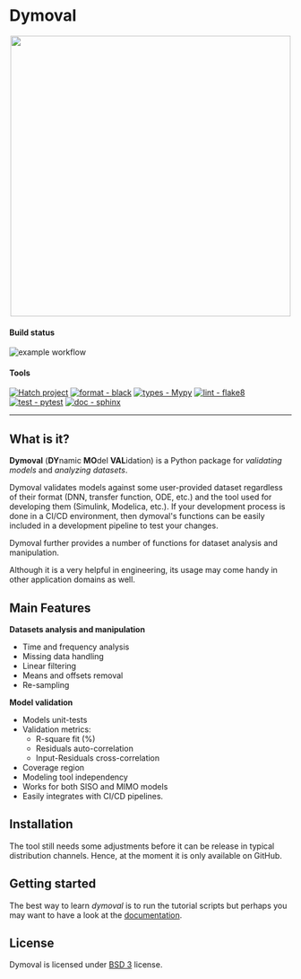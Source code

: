 # Dymoval

<div align="center">

<img src="https://github.com/VolvoGroup/dymoval/blob/main/docs/source/DymovalLogo.svg" data-canonical-src="https://github.com/VolvoGroup/dymoval/blob/main/docs/source/DymovalLogo.svg" width="500" class="center" />


</div>

#### Build status
![example workflow](https://github.com/VolvoGroup/dymoval/actions/workflows/pipeline.yml/badge.svg)

#### Tools
[![Hatch project](https://img.shields.io/badge/build-Hatch-4051b5.svg)](https://github.com/pypa/hatch) 
[![format - black](https://img.shields.io/badge/format-black-000000.svg)](https://github.com/psf/black) 
[![types - Mypy](https://img.shields.io/badge/types-Mypy-orange.svg)](https://github.com/python/mypy) 
[![lint - flake8](https://img.shields.io/badge/code20%check-flake8-yellow.svg)](https://pypi.org/project/flake8)
[![test - pytest](https://img.shields.io/badge/test-pytest-brightgreen.svg)](https://github.com/pytest-dev/pytest)
[![doc - sphinx](https://img.shields.io/badge/doc-sphinx-blue.svg)](https://github.com/sphinx-doc/sphinx)

-----

## What is it?

**Dymoval**  (**DY**namic **MO**del **VAL**idation) is a Python package for  *validating models* and *analyzing datasets*. 

Dymoval validates models against some user-provided dataset regardless of their format (DNN, transfer function, ODE, etc.) and the tool  used for developing them (Simulink, Modelica, etc.). 
If your development process is done in a CI/CD environment, then dymoval's functions can be easily included in a development pipeline to test your changes. 

Dymoval further provides a number of functions for dataset analysis and manipulation.  

Although it is a very helpful in engineering, its usage may come handy in other application domains as well. 



## Main Features

 **Datasets analysis and manipulation**
- Time and frequency analysis 
- Missing data handling
- Linear filtering
- Means and offsets removal
- Re-sampling

**Model validation**

- Models unit-tests
- Validation metrics:
	- R-square fit (%)
	- Residuals auto-correlation
	- Input-Residuals cross-correlation 
- Coverage region
- Modeling tool independency
- Works for both SISO and MIMO models
- Easily integrates with CI/CD pipelines.


## Installation


The tool still needs some adjustments before it can be release in typical distribution channels. 
Hence, at the moment it is only available on GitHub.


## Getting started

The best way to learn *dymoval* is to run the tutorial scripts but perhaps you may want to 
have a look at the [documentation](https://volvogroup.github.io/dymoval/).

## License
Dymoval is licensed under [BSD 3](https://github.com/VolvoGroup/dymoval/blob/main/LICENSE) license.